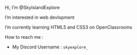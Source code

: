 <head>
<link href="https://skyislandexplore.github.io/css/styles.css" rel="stylesheet">
</head>
Hi, I’m @SkyIslandExplore

I’m interested in web devlopment

I’m currently learning HTML5 and CSS3 on OpenClassrooms

How to reach me :

* My Discord Username : `skyexplore_`
